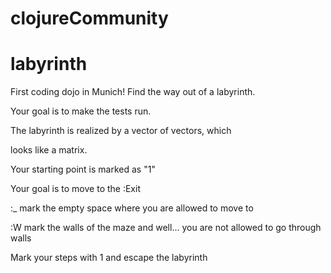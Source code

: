 # clojureCommunity
# labyrinth



First coding dojo in Munich! Find the way out of a labyrinth. 



Your goal is to make the tests run. 



The labyrinth is realized by a vector of vectors, which

looks like a matrix. 



Your starting point is marked as "1"

Your goal is to move to the :Exit

:_ mark the empty space where you are allowed to move to

:W mark the walls of the maze and well... you are not allowed to go through walls



Mark your steps with 1 and escape the labyrinth





 
